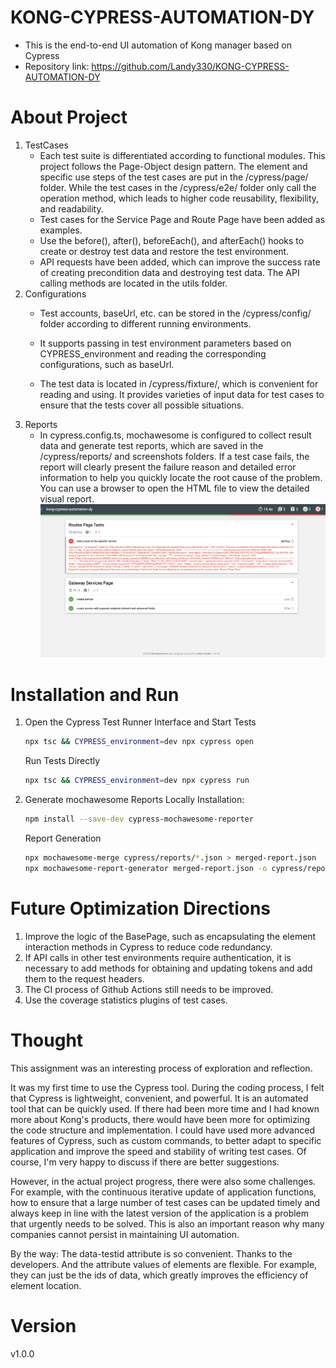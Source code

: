 # KONG-CYPRESS-AUTOMATION-DY
- This is the end-to-end UI automation of Kong manager based on Cypress
- Repository link: https://github.com/Landy330/KONG-CYPRESS-AUTOMATION-DY

# About Project
1. TestCases
    - Each test suite is differentiated according to functional modules. This project follows the Page-Object design pattern. The element and specific use steps of the test cases are put in the /cypress/page/ folder. While the test cases in the /cypress/e2e/ folder only call the operation method, which leads to higher code reusability, flexibility, and readability.
    - Test cases for the Service Page and Route Page have been added as examples.
    - Use the before(), after(), beforeEach(), and afterEach() hooks to create or destroy test data and restore the test environment.
    - API requests have been added, which can improve the success rate of creating precondition data and destroying test data. The API calling methods are located in the utils folder.
2. Configurations
    - Test accounts, baseUrl, etc. can be stored in the /cypress/config/ folder according to different running environments.

    - It supports passing in test environment parameters based on CYPRESS_environment and reading the corresponding configurations, such as baseUrl.

    - The test data is located in /cypress/fixture/, which is convenient for reading and using. It provides varieties of input data for test cases to ensure that the tests cover all possible situations.
3. Reports
    - In cypress.config.ts, mochawesome is configured to collect result data and generate test reports, which are saved in the /cypress/reports/ and screenshots folders. If a test case fails, the report will clearly present the failure reason and detailed error information to help you quickly locate the root cause of the problem. You can use a browser to open the HTML file to view the detailed visual report.
      ![mochawesome-report](https://github.com/Landy330/KONG-CYPRESS-AUTOMATION-DY/blob/master/img/reports.png?raw=true)

# Installation and  Run
1. Open the Cypress Test Runner Interface and Start Tests
    ```sh
    npx tsc && CYPRESS_environment=dev npx cypress open
    ```

    Run Tests Directly
    ```sh
    npx tsc && CYPRESS_environment=dev npx cypress run
    ```
2. Generate mochawesome Reports Locally
    Installation:
    ```sh 
    npm install --save-dev cypress-mochawesome-reporter
    ```
    
    Report Generation
    ```sh
    npx mochawesome-merge cypress/reports/*.json > merged-report.json
    npx mochawesome-report-generator merged-report.json -o cypress/reports/merged-html-report

    ```

# Future Optimization Directions
1. Improve the logic of the BasePage, such as encapsulating the element interaction methods in Cypress to reduce code redundancy.
2. If API calls in other test environments require authentication, it is necessary to add methods for obtaining and updating tokens and add them to the request headers.
3. The CI process of Github Actions still needs to be improved.
4. Use the coverage statistics plugins of test cases.

# Thought
This assignment was an interesting process of exploration and reflection.

It was my first time to use the Cypress tool. During the coding process, I felt that Cypress is lightweight, convenient, and powerful. It is an automated tool that can be quickly used.
If there had been more time and I had known more about Kong's products, there would have been more for optimizing the code structure and implementation. I could have used more advanced features of Cypress, such as custom commands, to better adapt to specific application and improve the speed and stability of writing test cases. Of course, I'm very happy to discuss if there are better suggestions.

However, in the actual project progress, there were also some challenges. For example, with the continuous iterative update of application functions, how to ensure that a large number of test cases can be updated timely and always keep in line with the latest version of the application is a problem that urgently needs to be solved. This is also an important reason why many companies cannot persist in maintaining UI automation.

By the way: The data-testid attribute is so convenient. Thanks to the developers. And the attribute values of elements are flexible. For example, they can just be the ids of data, which greatly improves the efficiency of element location.

# Version
v1.0.0
